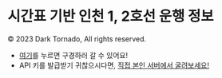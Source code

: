 # 시간표 기반 인천 1, 2호선 운행 정보
© 2023 Dark Tornado, All rights reserved.

- [여기](https://darktornado.github.io/ictr/)를 누르면 구경하러 갈 수 있어요!
- API 키를 발급받기 귀찮으시다면, [직접 본인 서버에서 굴려보세요!](https://github.com/DarkTornado/ictr-backend)
